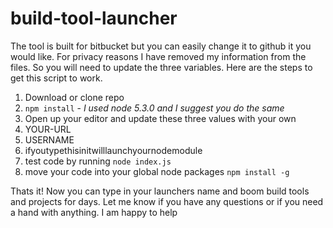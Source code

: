 # build-tool-launcher
The tool is built for bitbucket but you can easily change it to github it you would like. For privacy reasons I have removed my information from the files. So you will need to update the three variables. Here are the steps to get this script to work.

1. Download or clone repo
2. `npm install` - *I used node 5.3.0 and I suggest you do the same*
3. Open up your editor and update these three values with your own 
  1. YOUR-URL
  2. USERNAME
  3. ifyoutypethisinitwilllaunchyournodemodule
4. test code by running `node index.js`
5. move your code into your global node packages `npm install -g`

Thats it! Now you can type in your launchers name and boom build tools and projects for days. 
Let me know if you have any questions or if you need a hand with anything. I am happy to help

